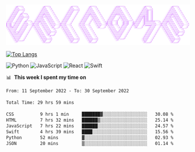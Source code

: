 
![ezcv logo](https://raw.githubusercontent.com/adammgerber/images/main/Welcome.png)

[![Top Langs](https://github-readme-stats.vercel.app/api/top-langs/?username=adammgerber&layout=compact)](https://github.com/anuraghazra/github-readme-stats)

![Python](https://img.shields.io/badge/python-3670A0?style=for-the-badge&logo=python&logoColor=ffdd54)
![JavaScript](https://img.shields.io/badge/javascript-%23323330.svg?style=for-the-badge&logo=javascript&logoColor=%23F7DF1E)
![React](https://img.shields.io/badge/react-%2320232a.svg?style=for-the-badge&logo=react&logoColor=%2361DAFB)
![Swift](https://img.shields.io/badge/swift-F54A2A?style=for-the-badge&logo=swift&logoColor=white)

📊 &nbsp;**This week I spent my time on**

<!--START_SECTION:waka-->

```text
From: 11 September 2022 - To: 30 September 2022

Total Time: 29 hrs 59 mins

CSS          9 hrs 1 min     ███████▓░░░░░░░░░░░░░░░░░   30.08 %
HTML         7 hrs 32 mins   ██████▒░░░░░░░░░░░░░░░░░░   25.14 %
JavaScript   7 hrs 22 mins   ██████░░░░░░░░░░░░░░░░░░░   24.57 %
Swift        4 hrs 39 mins   ████░░░░░░░░░░░░░░░░░░░░░   15.56 %
Python       52 mins         ▓░░░░░░░░░░░░░░░░░░░░░░░░   02.93 %
JSON         20 mins         ▒░░░░░░░░░░░░░░░░░░░░░░░░   01.14 %
```

<!--END_SECTION:waka-->

